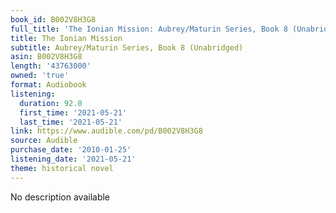```yaml
---
book_id: B002V8H3G8
full_title: 'The Ionian Mission: Aubrey/Maturin Series, Book 8 (Unabridged)'
title: The Ionian Mission
subtitle: Aubrey/Maturin Series, Book 8 (Unabridged)
asin: B002V8H3G8
length: '43763000'
owned: 'true'
format: Audiobook
listening:
  duration: 92.0
  first_time: '2021-05-21'
  last_time: '2021-05-21'
link: https://www.audible.com/pd/B002V8H3G8
source: Audible
purchase_date: '2010-01-25'
listening_date: '2021-05-21'
theme: historical novel
---
```

No description available























